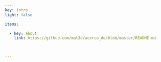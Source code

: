 ```yaml
---
key: intro
light: false

items:

  - key: about
    link: https://github.com/mat3d/acerca_de/blob/master/README.md 



---
```

